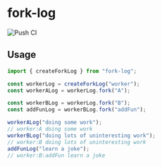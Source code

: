 # fork-log

![Push CI](https://github.com/ndthanhdev/fork-log/workflows/Push%20CI/badge.svg)

## Usage

```javascript
import { createForkLog } from "fork-log";

const workerLog = createForkLog("worker");
const workerALog = workerLog.fork("A");

const workerBLog = workerLog.fork("B");
const addFunLog = workerBLog.fork("addFun");

workerALog("doing some work");
// worker:A doing some work
workerBLog("doing lots of uninteresting work");
// worker:B doing lots of uninteresting work
addFunLog("learn a joke");
// worker:B:addFun learn a joke
```
